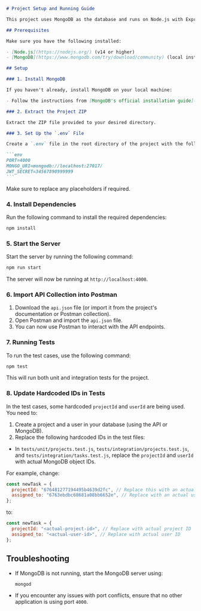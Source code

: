 ````markdown
# Project Setup and Running Guide

This project uses MongoDB as the database and runs on Node.js with Express. Below are the steps to set up, run, and test the project.

## Prerequisites

Make sure you have the following installed:

- [Node.js](https://nodejs.org/) (v14 or higher)
- [MongoDB](https://www.mongodb.com/try/download/community) (local installation)

## Setup

### 1. Install MongoDB

If you haven't already, install MongoDB on your local machine:

- Follow the instructions from [MongoDB's official installation guide](https://www.mongodb.com/docs/manual/installation/) to install and start MongoDB.

### 2. Extract the Project ZIP

Extract the ZIP file provided to your desired directory.

### 3. Set Up the `.env` File

Create a `.env` file in the root directory of the project with the following configuration:

```env
PORT=4000
MONGO_URI=mongodb://localhost:27017/
JWT_SECRET=34567890999999
```
````

Make sure to replace any placeholders if required.

### 4. Install Dependencies

Run the following command to install the required dependencies:

```bash
npm install
```

### 5. Start the Server

Start the server by running the following command:

```bash
npm run start
```

The server will now be running at `http://localhost:4000`.

### 6. Import API Collection into Postman

1. Download the `api.json` file (or import it from the project's documentation or Postman collection).
2. Open Postman and import the `api.json` file.
3. You can now use Postman to interact with the API endpoints.

### 7. Running Tests

To run the test cases, use the following command:

```bash
npm test
```

This will run both unit and integration tests for the project.

### 8. Update Hardcoded IDs in Tests

In the test cases, some hardcoded `projectId` and `userId` are being used. You need to:

1. Create a project and a user in your database (using the API or MongoDB).
2. Replace the following hardcoded IDs in the test files:

- In `tests/unit/projects.test.js`, `tests/integration/projects.test.js`, and `tests/integration/tasks.test.js`, replace the `projectId` and `userId` with actual MongoDB object IDs.

For example, change:

```javascript
const newTask = {
  projectId: "676481277194495b4639d2fc", // Replace this with an actual projectId
  assigned_to: "6763ebdbc68681a08bb6652e", // Replace with an actual userId
};
```

to:

```javascript
const newTask = {
  projectId: "<actual-project-id>", // Replace with actual project ID
  assigned_to: "<actual-user-id>", // Replace with actual user ID
};
```

## Troubleshooting

- If MongoDB is not running, start the MongoDB server using:

  ```bash
  mongod
  ```

- If you encounter any issues with port conflicts, ensure that no other application is using port `4000`.
